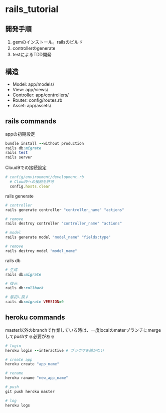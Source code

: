 
# rails_tutorial

## 開発手順
1. gemのインストール。railsのビルド
2. controllerのgenerate
3. testによるTDD開発

## 構造

- Model: app/models/
- View: app/views/
- Controller: app/controllers/
- Router: config/routes.rb
- Asset: app/assets/

## rails commands

appの初期設定
```ruby
bundle install --without production
rails db:migrate
rails test
rails server
```

Cloud9での接続設定
```ruby
# config/environment/development.rb
  # Cloud9への接続を許可
  config.hosts.clear
```

rails generate
```ruby
# controller
rails generate controller "controller_name" "actions"

# remove
rails destroy controller "controller_name" "actions"

# model
rails generate model "model_name" "fields:type"

# remove
rails destroy model "model_name"
```

rails db
```ruby
# 生成
rails db:migrate

# 復元
rails db:rollback

# 最初に戻す
rails db:migrate VERSION=0
```




## heroku commands

master以外のbranchで作業している時は、一度localのmaterブランチにmergeしてpushする必要がある

```ruby
# login
heroku login --interactive # ブラウザを開かない

# create app
heroku create "app_name"

# rename
heroku raname "new_app_name"

# push
git push heroku master

# log
heroku logs
```

